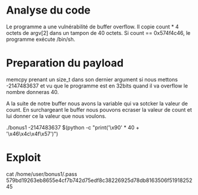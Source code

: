 # Analyse du code

Le programme a une vulnérabilité de buffer overflow. Il copie count * 4 octets de argv[2] dans un tampon de 40 octets. Si count == 0x574f4c46, le programme exécute /bin/sh.

# Preparation du payload

memcpy prenant un size_t dans son dernier argument si nous mettons -2147483637 et vu que le programme est en 32bits quand il va overflow le nombre donneras 40.

A la suite de notre buffer nous avons la variable qui va sotcker la valeur de count. 
En surchargeant le buffer nous pouvons ecraser la valeur de count et lui donner ce la valeur que nous voulons. 

./bonus1 -2147483637 $(python -c "print('\x90' * 40 + '\x46\x4c\x4f\x57')")


# Exploit

cat /home/user/bonus1/.pass
579bd19263eb8655e4cf7b742d75edf8c38226925d78db8163506f5191825245
